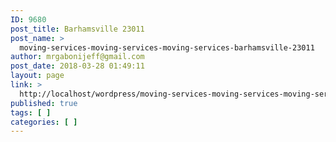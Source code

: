```yaml
---
ID: 9680
post_title: Barhamsville 23011
post_name: >
  moving-services-moving-services-moving-services-barhamsville-23011
author: mrgabonijeff@gmail.com
post_date: 2018-03-28 01:49:11
layout: page
link: >
  http://localhost/wordpress/moving-services-moving-services-moving-services-barhamsville-23011/
published: true
tags: [ ]
categories: [ ]
---
```

